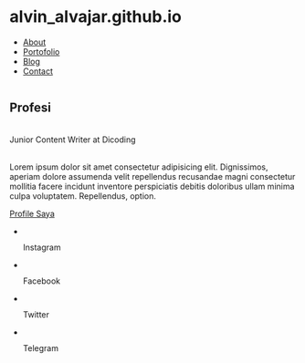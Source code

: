 # alvin_alvajar.github.io
<!DOCTYPE html>
<html lang="en">
<head>
    <meta charset="UTF-8">
    <meta name="viewport" content="width=device-width, initial-scale=1.0">
    <link rel="stylesheet" href="style.css">
    <title>Web | Portofolio</title>
</head>
<body>
    <div class="container">
        <div class="sidebar">
            <nav>
                <ul>
                    <li><a href="">About</a></li>
                    <li><a href="">Portofolio</a></li>
                    <li><a href="">Blog</a></li>
                    <li><a href="">Contact</a></li>   
                </ul>
            </nav>
        </div>
        <main class="content">
              <section class="hero">
                  <img src="online.png" alt="">
              <div class="hero-content">
                  <h1>Profesi</h1><br></h2>Junior Content Writer at Dicoding</h2><br><br>   
<p> Lorem ipsum dolor sit amet consectetur adipisicing elit. Dignissimos, aperiam dolore assumenda velit repellendus recusandae magni consectetur mollitia facere incidunt inventore perspiciatis  debitis doloribus ullam minima culpa voluptatem. Repellendus, option.</p>
<a href="" class="action-btn">Profile Saya</a>
              </div>
                </section>
        </div>
        <div class="footer">
            <footer>
            <ul>
                <li><img src="instagram.png" alt=""><p>Instagram</p></a></li>
                <li><img src="facebook.png" alt=""><p>Facebook</p></a></li>
                <li><img src="twitter.png" alt=""><p>Twitter</p></a></li>
                <li><img src="telegram.png" alt=""><p>Telegram</p></a></li>
            </ul>
            </footer>
        </div>
    </div>    
</body>
</html>
